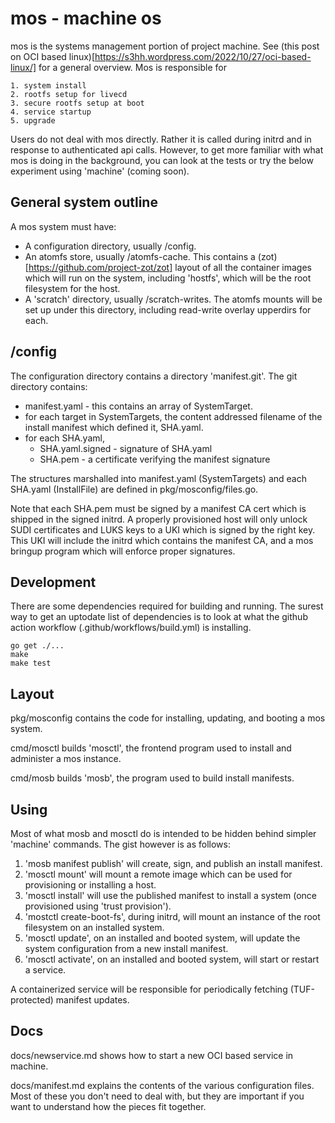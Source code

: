 # mos - machine os

mos is the systems management portion of project machine.  See
(this post on OCI based linux)[https://s3hh.wordpress.com/2022/10/27/oci-based-linux/]
for a general overview.  Mos is responsible for

	1. system install
	2. rootfs setup for livecd
	3. secure rootfs setup at boot
	4. service startup
	5. upgrade

Users do not deal with mos directly.  Rather it is called during
initrd and in response to authenticated api calls.  However, to
get more familiar with what mos is doing in the background, you
can look at the tests or try the below experiment using 'machine'
(coming soon).

## General system outline

A mos system must have:

* A configuration directory, usually /config.
* An atomfs store, usually /atomfs-cache.  This contains a (zot)[https://github.com/project-zot/zot] layout of all the container images which will run on the system, including 'hostfs', which will be the root filesystem for the host.
* A 'scratch' directory, usually /scratch-writes.  The atomfs mounts will be set up under this directory, including read-write overlay upperdirs for each.

## /config

The configuration directory contains a directory 'manifest.git'.  The
git directory contains:

* manifest.yaml - this contains an array of SystemTarget.
* for each target in SystemTargets, the content addressed filename of the install manifest which defined it, SHA.yaml.
* for each SHA.yaml,
  * SHA.yaml.signed - signature of SHA.yaml
  * SHA.pem - a certificate verifying the manifest signature

The structures marshalled into manifest.yaml (SystemTargets) and each SHA.yaml
(InstallFile) are defined in pkg/mosconfig/files.go.

Note that each SHA.pem must be signed by a manifest CA cert which
is shipped in the signed initrd.  A properly provisioned host will only
unlock SUDI certificates and LUKS keys to a UKI which is signed by the
right key.  This UKI will include the initrd which contains the manifest
CA, and a mos bringup program which will enforce proper signatures.

## Development

There are some dependencies required for building and running.  The surest
way to get an uptodate list of dependencies is to look at what the github
action workflow (.github/workflows/build.yml) is installing.

```
go get ./...
make
make test
```

## Layout

pkg/mosconfig contains the code for installing, updating, and booting a mos
system.

cmd/mosctl builds 'mosctl', the frontend program used to install and administer
a mos instance.

cmd/mosb builds 'mosb', the program used to build install manifests.

## Using

Most of what mosb and mosctl do is intended to be hidden behind simpler
'machine' commands.  The gist however is as follows:

1. 'mosb manifest publish' will create, sign, and publish an install
   manifest.
2. 'mosctl mount' will mount a remote image which can be used for provisioning
   or installing a host.
3. 'mosctl install' will use the published manifest to install a system (once
   provisioned using 'trust provision').
4. 'mostctl create-boot-fs', during initrd,  will mount an instance of the root
   filesystem on an installed system.
5. 'mosctl update', on an installed and booted system, will update the system
   configuration from a new install manifest.
6. 'mosctl activate', on an installed and booted system, will start or restart
   a service.

A containerized service will be responsible for periodically fetching
(TUF-protected) manifest updates.

## Docs

docs/newservice.md shows how to start a new OCI based service in machine.

docs/manifest.md explains the contents of the various configuration files.
Most of these you don't need to deal with, but they are important if you want
to understand how the pieces fit together.
